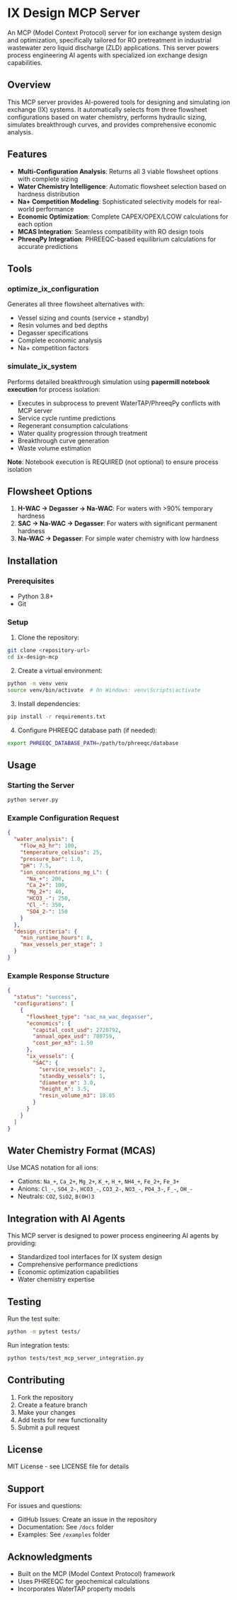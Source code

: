 # IX Design MCP Server

An MCP (Model Context Protocol) server for ion exchange system design and optimization, specifically tailored for RO pretreatment in industrial wastewater zero liquid discharge (ZLD) applications. This server powers process engineering AI agents with specialized ion exchange design capabilities.

## Overview

This MCP server provides AI-powered tools for designing and simulating ion exchange (IX) systems. It automatically selects from three flowsheet configurations based on water chemistry, performs hydraulic sizing, simulates breakthrough curves, and provides comprehensive economic analysis.

## Features

- **Multi-Configuration Analysis**: Returns all 3 viable flowsheet options with complete sizing
- **Water Chemistry Intelligence**: Automatic flowsheet selection based on hardness distribution
- **Na+ Competition Modeling**: Sophisticated selectivity models for real-world performance
- **Economic Optimization**: Complete CAPEX/OPEX/LCOW calculations for each option
- **MCAS Integration**: Seamless compatibility with RO design tools
- **PhreeqPy Integration**: PHREEQC-based equilibrium calculations for accurate predictions

## Tools

### optimize_ix_configuration
Generates all three flowsheet alternatives with:
- Vessel sizing and counts (service + standby)
- Resin volumes and bed depths
- Degasser specifications
- Complete economic analysis
- Na+ competition factors

### simulate_ix_system
Performs detailed breakthrough simulation using **papermill notebook execution** for process isolation:
- Executes in subprocess to prevent WaterTAP/PhreeqPy conflicts with MCP server
- Service cycle runtime predictions
- Regenerant consumption calculations
- Water quality progression through treatment
- Breakthrough curve generation
- Waste volume estimation

**Note**: Notebook execution is REQUIRED (not optional) to ensure process isolation

## Flowsheet Options

1. **H-WAC → Degasser → Na-WAC**: For waters with >90% temporary hardness
2. **SAC → Na-WAC → Degasser**: For waters with significant permanent hardness  
3. **Na-WAC → Degasser**: For simple water chemistry with low hardness

## Installation

### Prerequisites
- Python 3.8+
- Git

### Setup

1. Clone the repository:
```bash
git clone <repository-url>
cd ix-design-mcp
```

2. Create a virtual environment:
```bash
python -m venv venv
source venv/bin/activate  # On Windows: venv\Scripts\activate
```

3. Install dependencies:
```bash
pip install -r requirements.txt
```

4. Configure PHREEQC database path (if needed):
```bash
export PHREEQC_DATABASE_PATH=/path/to/phreeqc/database
```

## Usage

### Starting the Server

```bash
python server.py
```

### Example Configuration Request

```json
{
  "water_analysis": {
    "flow_m3_hr": 100,
    "temperature_celsius": 25,
    "pressure_bar": 1.0,
    "pH": 7.5,
    "ion_concentrations_mg_L": {
      "Na_+": 200,
      "Ca_2+": 100,
      "Mg_2+": 40,
      "HCO3_-": 250,
      "Cl_-": 350,
      "SO4_2-": 150
    }
  },
  "design_criteria": {
    "min_runtime_hours": 8,
    "max_vessels_per_stage": 3
  }
}
```

### Example Response Structure

```json
{
  "status": "success",
  "configurations": [
    {
      "flowsheet_type": "sac_na_wac_degasser",
      "economics": {
        "capital_cost_usd": 2720792,
        "annual_opex_usd": 780759,
        "cost_per_m3": 1.50
      },
      "ix_vessels": {
        "SAC": {
          "service_vessels": 2,
          "standby_vessels": 1,
          "diameter_m": 3.0,
          "height_m": 3.5,
          "resin_volume_m3": 18.85
        }
      }
    }
  ]
}
```

## Water Chemistry Format (MCAS)

Use MCAS notation for all ions:
- Cations: `Na_+`, `Ca_2+`, `Mg_2+`, `K_+`, `H_+`, `NH4_+`, `Fe_2+`, `Fe_3+`
- Anions: `Cl_-`, `SO4_2-`, `HCO3_-`, `CO3_2-`, `NO3_-`, `PO4_3-`, `F_-`, `OH_-`
- Neutrals: `CO2`, `SiO2`, `B(OH)3`

## Integration with AI Agents

This MCP server is designed to power process engineering AI agents by providing:
- Standardized tool interfaces for IX system design
- Comprehensive performance predictions
- Economic optimization capabilities
- Water chemistry expertise

## Testing

Run the test suite:
```bash
python -m pytest tests/
```

Run integration tests:
```bash
python tests/test_mcp_server_integration.py
```

## Contributing

1. Fork the repository
2. Create a feature branch
3. Make your changes
4. Add tests for new functionality
5. Submit a pull request

## License

MIT License - see LICENSE file for details

## Support

For issues and questions:
- GitHub Issues: Create an issue in the repository
- Documentation: See `/docs` folder
- Examples: See `/examples` folder

## Acknowledgments

- Built on the MCP (Model Context Protocol) framework
- Uses PHREEQC for geochemical calculations
- Incorporates WaterTAP property models